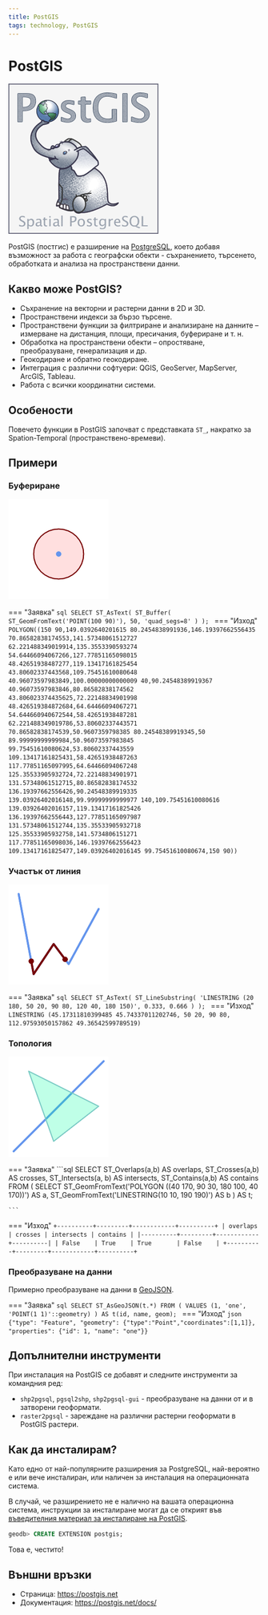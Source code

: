 ```yaml
---
title: PostGIS
tags: technology, PostGIS
---
```


# PostGIS

![PostGIS лого](./img/postgis_logo.png)

PostGIS (постгис) e разширение на [PostgreSQL](./postgis.md), което добавя възможност за работа с географски обекти - съхранението, търсенето, обработката и анализа на пространствени данни.


## Какво може PostGIS?

- Съхранение на векторни и растерни данни в 2D и 3D.
- Пространствени индекси за бързо търсене.
- Пространствени функции за филтриране и анализиране на данните – измерване на дистанция, площи, пресичания, буфериране и т. н.
- Обработка на пространствени обекти – опростяване, преобразуване, генерализация и др.
- Геокодиране и обратно геокодиране.
- Интеграция с различни софтуери: QGIS, GeoServer, MapServer, ArcGIS, Tableau.
- Работа с всички координатни системи.


## Особености

Повечето функции в PostGIS започват с представката `ST_`, накратко за Spation-Temporal (пространствено-времеви).


## Примери

### Буфериране

![Буфериране на точка](./img//st_buffer01.png)

=== "Заявка"
    ```sql
    SELECT ST_AsText(
        ST_Buffer(
            ST_GeomFromText('POINT(100 90)'),
            50,
            'quad_segs=8'
        )
    );
    ```
=== "Изход"
    ```
    POLYGON((150 90,149.0392640201615 80.2454838991936,146.19397662556435 70.86582838174553,141.57348061512727 62.221488349019914,135.3553390593274 54.64466094067266,127.77851165098015 48.42651938487277,119.13417161825454 43.80602337443568,109.75451610080648 40.96073597983849,100.00000000000009 40,90.24548389919367 40.96073597983846,80.86582838174562 43.806023374435625,72.22148834901998 48.426519384872684,64.64466094067271 54.644660940672544,58.42651938487281 62.221488349019786,53.80602337443571 70.86582838174539,50.9607359798385 80.24548389919345,50 89.99999999999984,50.96073597983845 99.75451610080624,53.80602337443559 109.13417161825431,58.42651938487263 117.77851165097995,64.64466094067248 125.35533905932724,72.22148834901971 131.57348061512715,80.86582838174532 136.19397662556426,90.24548389919335 139.03926402016148,99.99999999999977 140,109.75451610080616 139.03926402016157,119.13417161825426 136.19397662556443,127.77851165097987 131.57348061512744,135.35533905932718 125.35533905932758,141.5734806151271 117.77851165098036,146.19397662556423 109.13417161825477,149.03926402016145 99.75451610080674,150 90))
    ```

### Участък от линия

![Участък от линия](./img//st_line_substring01.png)

=== "Заявка"
    ```sql
    SELECT
        ST_AsText(
            ST_LineSubstring(
                'LINESTRING (20 180, 50 20, 90 80, 120 40, 180 150)',
                0.333,
                0.666
            )
        );
    ```
=== "Изход"
    ```
    LINESTRING (45.17311810399485 45.74337011202746, 50 20, 90 80, 112.97593050157862 49.36542599789519)
    ```

### Топология

![Участък от линия](./img//st_overlaps05.png)

=== "Заявка"
    ```sql
    SELECT
        ST_Overlaps(a,b) AS overlaps,
        ST_Crosses(a,b) AS crosses,
        ST_Intersects(a, b) AS intersects,
        ST_Contains(a,b) AS contains
    FROM (
        SELECT
            ST_GeomFromText('POLYGON ((40 170, 90 30, 180 100, 40 170))') AS a,
            ST_GeomFromText('LINESTRING(10 10, 190 190)') AS b
        ) AS t;

    ```
=== "Изход"
    ```
    +----------+---------+------------+----------+
    | overlaps | crosses | intersects | contains |
    |----------+---------+------------+----------|
    | False    | True    | True       | False    |
    +----------+---------+------------+----------+
    ```


### Преобразуване на данни

Примерно преобразуване на данни в [GeoJSON](../formats/0000_kakvo_e_geojson.md).

=== "Заявка"
    ```sql
    SELECT
        ST_AsGeoJSON(t.*)
    FROM (
        VALUES (1, 'one', 'POINT(1 1)'::geometry)
    ) AS t(id, name, geom);
    ```
=== "Изход"
    ```json
    {"type": "Feature", "geometry": {"type":"Point","coordinates":[1,1]}, "properties": {"id": 1, "name": "one"}}
    ```

## Допълнителни инструменти

При инсталация на PostGIS се добавят и следните инструменти за командния ред:

- `shp2pgsql`, `pgsql2shp`, `shp2pgsql-gui` - преобразуване на данни от и в затворени геоформати.
- `raster2pgsql` - зареждане на различни растерни геоформати в PostGIS растери.


## Как да инсталирам?

Като едно от най-популярните разширения за PostgreSQL, най-вероятно е или вече инсталиран, или наличен за инсталация на операционната система.

В случай, че разширението не е налично на вашата операционна система, инструкции за инсталиране могат да се открият във [въведителния материал за инсталиране на PostGIS](https://postgis.net/documentation/getting_started/).

```sql
geodb> CREATE EXTENSION postgis;
```

Това е, честито!


## Външни връзки

- Страница: https://postgis.net
- Документация: https://postgis.net/docs/
